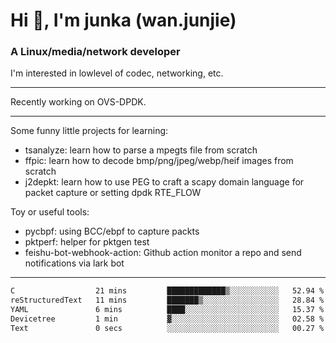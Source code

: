
<h1 >Hi 👋, I'm junka (wan.junjie)</h1>
<h3 >A Linux/media/network developer</h3>


I'm interested in lowlevel of codec, networking, etc.


---

Recently working on OVS-DPDK.

---

Some funny little projects for learning:

- tsanalyze: learn how to parse a mpegts file from scratch 
- ffpic: learn how to decode bmp/png/jpeg/webp/heif images from scratch
- j2depkt: learn how to use PEG to craft a scapy domain language for packet capture or setting dpdk RTE_FLOW

Toy or useful tools:

- pycbpf: using BCC/ebpf to capture packts
- pktperf: helper for pktgen test
- feishu-bot-webhook-action: Github action monitor a repo and send notifications via lark bot

---

<!--START_SECTION:waka-->

```txt
C                  21 mins         █████████████▒░░░░░░░░░░░   52.94 %
reStructuredText   11 mins         ███████▒░░░░░░░░░░░░░░░░░   28.84 %
YAML               6 mins          ████░░░░░░░░░░░░░░░░░░░░░   15.37 %
Devicetree         1 min           ▓░░░░░░░░░░░░░░░░░░░░░░░░   02.58 %
Text               0 secs          ░░░░░░░░░░░░░░░░░░░░░░░░░   00.27 %
```

<!--END_SECTION:waka-->
